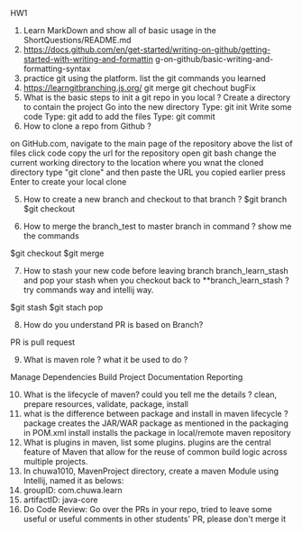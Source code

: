 HW1

1. Learn MarkDown and show all of basic usage in the ShortQuestions/README.md
1. https://docs.github.com/en/get-started/writing-on-github/getting-started-with-writing-and-formattin
  g-on-github/basic-writing-and-formatting-syntax
2. practice git using the platform. list the git commands you learned
1. https://learngitbranching.js.org/
  git merge git chechout bugFix
3. What is the basic steps to init a git repo in you local ?
  Create a directory to contain the project
  Go into the new directory
  Type: git init
  Write some code
  Type: git add to add the files
  Type: git commit
4. How to clone a repo from Github ?

  on GitHub.com, navigate to the main page of the repository
  above the list of files click code
  copy the url for the repository
  open git bash
  change the current working directory to the location where you wnat the cloned directory
  type "git clone" and then paste the URL you copied earlier
  press Enter to create your local clone

5. How to create a new branch and checkout to that branch ?
  $git branch <new-branch>
  $git checkout <branch-name>
  
6. How to merge the branch_test to master branch in command ? show me the commands
  
  $git checkout <base brach>
  $git merge <merged brach>

7. How to stash your new code before leaving branch branch_learn_stash and pop your stash when you
checkout back to **branch_learn_stash ? try commands way and intellij way.

  $git stash
  $git stach pop
  
8. How do you understand PR is based on Branch?

  PR is pull request
  
9. What is maven role ? what it be used to do ?

  Manage Dependencies
  Build Project
  Documentation
  Reporting
  
10. What is the lifecycle of maven? could you tell me the details ?
  clean, prepare resources, validate, package, install
11. what is the difference between package and install in maven lifecycle ?
  package creates the JAR/WAR package as mentioned in the packaging in POM.xml
  install installs the package in local/remote maven repository
12. What is plugins in maven, list some plugins.
  plugins are the central feature of Maven that allow for the reuse of common build logic across multiple projects.
13. In chuwa1010, MavenProject directory, create a maven Module using Intellij, named it as belows:
1. groupID: com.chuwa.learn
2. artifactID: java-core
14. Do Code Review: Go over the PRs in your repo, tried to leave some useful or useful comments in other
students' PR, please don't merge it
